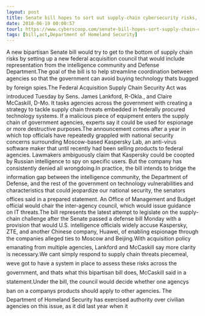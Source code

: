 ```yaml
---
layout: post
title: Senate bill hopes to sort out supply-chain cybersecurity risks, prevent next Kaspersky drama
date: 2018-06-19 00:00:57
tourl: https://www.cyberscoop.com/senate-bill-hopes-sort-supply-chain-cybersecurity-risks-prevent-next-kaspersky-drama/?category_news=technology
tags: [bill,act,Department of Homeland Security]
---
```

A new bipartisan Senate bill would try to get to the bottom of supply chain risks by setting up a new federal acquisition council that would include representation from the intelligence community and Defense Department.The goal of the bill is to help streamline coordination between agencies so that the government can avoid buying technology thats bugged by foreign spies.The Federal Acquisition Supply Chain Security Act was introduced Tuesday by Sens. James Lankford, R-Okla., and Claire McCaskill, D-Mo. It tasks agencies across the government with creating a strategy to tackle supply chain threats embedded in federally procured technology systems. If a malicious piece of equipment enters the supply chain of government agencies, experts say it could be used for espionage or more destructive purposes.The announcement comes after a year in which top officials have repeatedly grappled with national security concerns surrounding Moscow-based Kaspersky Lab, an anti-virus software maker that until recently had been selling products to federal agencies. Lawmakers ambiguously claim that Kaspersky could be coopted by Russian intelligence to spy on specific users. But the company has consistently denied all wrongdoing.In practice, the bill intends to bridge the information gap between the intelligence community, the Department of Defense, and the rest of the government on technology vulnerabilities and characteristics that could jeopardize our national security, the senators offices said in a prepared statement. An Office of Management and Budget official would chair the inter-agency council, which would issue guidance on IT threats.The bill represents the latest attempt to legislate on the supply-chain challenge after the Senate passed a defense bill Monday with a provision that would U.S. intelligence officials widely accuse Kaspersky, ZTE, and another Chinese company, Huawei, of enabling espionage through the companies alleged ties to Moscow and Beijing.With acquisition policy emanating from multiple agencies, Lankford and McCaskill say more clarity is necessary.We cant simply respond to supply chain threats piecemeal, weve got to have a system in place to assess these risks across the government, and thats what this bipartisan bill does, McCaskill said in a statement.Under the bill, the council would decide whether one agencys ban on a companys products should apply to other agencies. The Department of Homeland Security has exercised authority over civilian agencies on this issue, as it did last year when it 